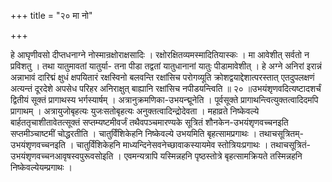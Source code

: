 +++
title = "२० मा नो"

+++

हे आघृणीवसो दीप्तधनाग्ने नोस्मान्रक्षोराक्षसादिः । रक्षोरक्षितव्यमस्मादितियास्कः । मा आवेशीत् सर्वतो न प्रविशतु । तथा यातुमावतां यातुर्या- तना पीडा तद्वतां यातुधानानां यातुः पीडामावेशीत् । हे अग्ने अनिरां इरान्नं अन्नाभावं दारिद्मं क्षुधं क्षपयितारं रक्षस्विनो बलवन्ति रक्षांसिच परोगव्यूति क्रोशद्वयाद्देशात्परस्तात् एतदुपलक्षणं अत्यन्तं दूरदेशे अपसेध परिहर अनिराक्षुत् बाह्यानि रक्षांसिच नपीडयन्त्विति ॥ २० ॥उभयंशृणवदित्यष्टादशर्चं द्वितीयं सूक्तं प्रागाथस्य भर्गस्यार्षम् । अत्रानुक्रमणिका-उभयन्द्मूनेति । पूर्वसूक्ते प्रागाथन्त्वित्युक्तत्वादिदमपि प्रागाथम् । अत्रायुजोबृहत्यः युजःसतोबृहत्यः अनुक्तत्वादिन्द्रोदेवता । महाव्रते निष्केवल्ये बार्हततृचाशीतावेतत्सूक्तं सप्तम्यष्टमीवर्जं तथैवपञ्चमारण्यके सूत्रितं शौनकेन-उभयंशृणवच्चनइति सप्तमीञ्चाष्टमीं चोद्धरतीति । चातुर्विंशिकेहनि निष्केवल्ये उभयमिति बृहत्सामप्रगाथः । तथाचसूत्रितम्- उभयंशृणवच्चनइति । चातुर्विंशिकेहनि माध्यन्दिनेसवनेच्छावाकस्यायमेव स्तोत्रियःप्रगाथः । तथाचसूत्रितं-उभयंशृणवच्चनआवृषस्वपुरूवसोइति । एवमन्यत्रापि यस्मिन्नहनि पृष्ठस्तोत्रे बृहत्सामक्रियते तस्मिन्नहनि निष्केवल्येयम्प्रगाथः ।